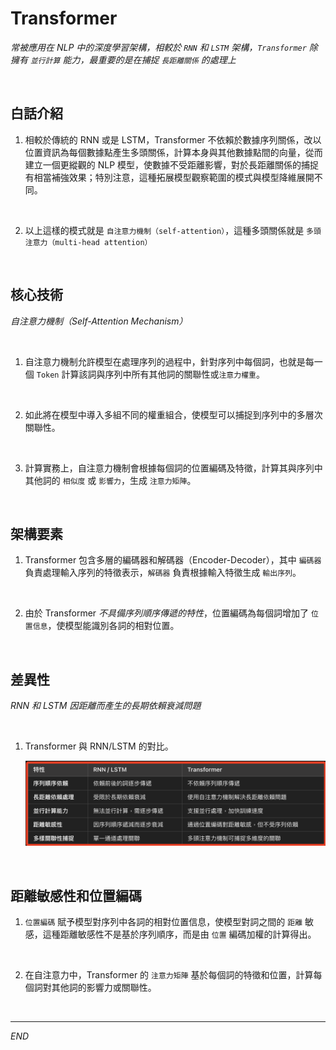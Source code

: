 # Transformer

_常被應用在 NLP 中的深度學習架構，相較於 `RNN` 和 `LSTM` 架構，`Transformer` 除擁有 `並行計算` 能力，最重要的是在捕捉 `長距離關係` 的處理上_

<br>

## 白話介紹

1. 相較於傳統的 RNN 或是 LSTM，Transformer 不依賴於數據序列關係，改以位置資訊為每個數據點產生多頭關係，計算本身與其他數據點間的向量，從而建立一個更縱觀的 NLP 模型，使數據不受距離影響，對於長距離關係的捕捉有相當補強效果；特別注意，這種拓展模型觀察範圍的模式與模型降維展開不同。

<br>

2. 以上這樣的模式就是 `自注意力機制（self-attention）`，這種多頭關係就是 `多頭注意力（multi-head attention）`

<br>

## 核心技術

_自注意力機制（Self-Attention Mechanism）_

<br>

1. 自注意力機制允許模型在處理序列的過程中，針對序列中每個詞，也就是每一個 `Token`  計算該詞與序列中所有其他詞的關聯性或`注意力權重`。

<br>

2. 如此將在模型中導入多組不同的權重組合，使模型可以捕捉到序列中的多層次關聯性。

<br>

3. 計算實務上，自注意力機制會根據每個詞的位置編碼及特徵，計算其與序列中其他詞的 `相似度` 或 `影響力`，生成 `注意力矩陣`。

<br>

## 架構要素

1. Transformer 包含多層的編碼器和解碼器（Encoder-Decoder），其中 `編碼器` 負責處理輸入序列的特徵表示，`解碼器` 負責根據輸入特徵生成 `輸出序列`。

<br>

2. 由於 Transformer _不具備序列順序傳遞的特性_，位置編碼為每個詞增加了 `位置信息`，使模型能識別各詞的相對位置。

<br>

## 差異性

_RNN 和 LSTM 因距離而產生的長期依賴衰減問題_

<br>

1. Transformer 與 RNN/LSTM 的對比。

    ![](images/img_01.png)

<br>

## 距離敏感性和位置編碼

1. `位置編碼` 賦予模型對序列中各詞的相對位置信息，使模型對詞之間的 `距離` 敏感，這種距離敏感性不是基於序列順序，而是由 `位置` 編碼加權的計算得出。

<br>

2. 在自注意力中，Transformer 的 `注意力矩陣` 基於每個詞的特徵和位置，計算每個詞對其他詞的影響力或關聯性。

<br>

___

_END_